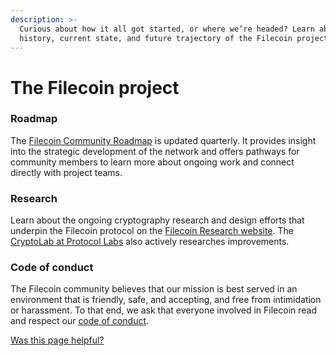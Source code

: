 ```yaml
---
description: >-
  Curious about how it all got started, or where we’re headed? Learn about the
  history, current state, and future trajectory of the Filecoin project here.
---
```


# The Filecoin project

### Roadmap

The [Filecoin Community Roadmap](https://github.com/filecoin-project/community/discussions/456) is updated quarterly. It provides insight into the strategic development of the network and offers pathways for community members to learn more about ongoing work and connect directly with project teams.

### Research

Learn about the ongoing cryptography research and design efforts that underpin the Filecoin protocol on the [Filecoin Research website](https://github.com/filecoin-project/research). The [CryptoLab at Protocol Labs](https://research.protocol.ai/groups/cryptolab/) also actively researches improvements.

### Code of conduct

The Filecoin community believes that our mission is best served in an environment that is friendly, safe, and accepting, and free from intimidation or harassment. To that end, we ask that everyone involved in Filecoin read and respect our [code of conduct](https://github.com/filecoin-project/community/blob/master/CODE\_OF\_CONDUCT.md).



&#x20;[Was this page helpful?](https://airtable.com/apppq4inOe4gmSSlk/pagoZHC2i1iqgphgl/form?prefill\_Page%20URL=https%3A%2F%2Fapp.gitbook.com%2Fo%2FNNmD4UvLc26b1TmEYgzE%2Fs%2FxNWFG7bQkjLkl5BBGjbD%2F)&#x20;
